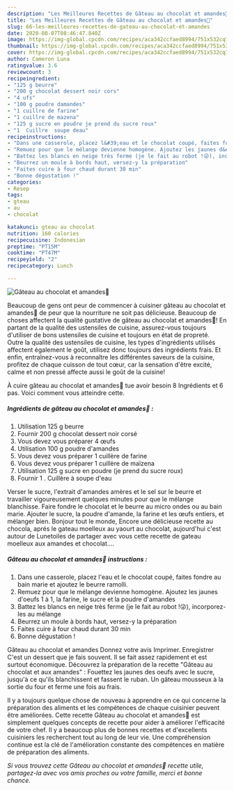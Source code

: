 ```yaml
---
description: "Les Meilleures Recettes de Gâteau au chocolat et amandes🍫"
title: "Les Meilleures Recettes de Gâteau au chocolat et amandes🍫"
slug: 66-les-meilleures-recettes-de-gateau-au-chocolat-et-amandes
date: 2020-08-07T08:46:47.840Z
image: https://img-global.cpcdn.com/recipes/aca342ccfaed8994/751x532cq70/gateau-au-chocolat-et-amandes🍫-photo-principale-de-la-recette.jpg
thumbnail: https://img-global.cpcdn.com/recipes/aca342ccfaed8994/751x532cq70/gateau-au-chocolat-et-amandes🍫-photo-principale-de-la-recette.jpg
cover: https://img-global.cpcdn.com/recipes/aca342ccfaed8994/751x532cq70/gateau-au-chocolat-et-amandes🍫-photo-principale-de-la-recette.jpg
author: Cameron Luna
ratingvalue: 3.6
reviewcount: 3
recipeingredient:
- "125 g beurre"
- "200 g chocolat dessert noir cors"
- "4 ufs"
- "100 g poudre damandes"
- "1 cuillre de farine"
- "1 cuillre de mazena"
- "125 g sucre en poudre je prend du sucre roux"
- "1  Cuillre  soupe deau"
recipeinstructions:
- "Dans une casserole, placez l&#39;eau et le chocolat coupé, faites fondre au bain marie et ajoutez le beurre ramolli."
- "Remuez pour que le mélange devienne homogène. Ajoutez les jaunes d&#39;oeufs 1 à 1, la farine, le sucre et la poudre d&#39;amandes"
- "Battez les blancs en neige très ferme (je le fait au robot !😜), incorporez-les au mélange"
- "Beurrez un moule à bords haut, versez-y la préparation"
- "Faites cuire à four chaud durant 30 min"
- "Bonne dégustation !"
categories:
- Resep
tags:
- gteau
- au
- chocolat

katakunci: gteau au chocolat 
nutrition: 160 calories
recipecuisine: Indonesian
preptime: "PT15M"
cooktime: "PT47M"
recipeyield: "2"
recipecategory: Lunch

---
```



![Gâteau au chocolat et amandes🍫](https://img-global.cpcdn.com/recipes/aca342ccfaed8994/751x532cq70/gateau-au-chocolat-et-amandes🍫-photo-principale-de-la-recette.jpg)

Beaucoup de gens ont peur de commencer à cuisiner gâteau au chocolat et amandes🍫 de peur que la nourriture ne soit pas délicieuse. Beaucoup de choses affectent la qualité gustative de gâteau au chocolat et amandes🍫! En partant de la qualité des ustensiles de cuisine, assurez-vous toujours d'utiliser de bons ustensiles de cuisine et toujours en état de propreté. Outre la qualité des ustensiles de cuisine, les types d'ingrédients utilisés affectent également le goût, utilisez donc toujours des ingrédients frais. Et enfin, entraînez-vous à reconnaître les différentes saveurs de la cuisine, profitez de chaque cuisson de tout cœur, car la sensation d'être excité, calme et non pressé affecte aussi le goût de la cuisine!

<!--inarticleads1-->

À cuire gâteau au chocolat et amandes🍫 tue avoir besoin 8 Ingrédients et 6 pas. Voici comment vous atteindre cette.

##### Ingrédients de gâteau au chocolat et amandes🍫 :

1. Utilisation 125 g beurre
1. Fournir 200 g chocolat dessert noir corsé
1. Vous devez vous préparer 4 œufs
1. Utilisation 100 g poudre d&#39;amandes
1. Vous devez vous préparer 1 cuillère de farine
1. Vous devez vous préparer 1 cuillère de maïzena
1. Utilisation 125 g sucre en poudre (je prend du sucre roux)
1. Fournir 1 . Cuillère à soupe d&#39;eau


Verser le sucre, l&#39;extrait d&#39;amandes amères et le sel sur le beurre et travailler vigoureusement quelques minutes pour que le mélange blanchisse. Faire fondre le chocolat et le beurre au micro ondes ou au bain marie. Ajouter le sucre, la poudre d&#39;amande, la farine et les œufs entiers, et mélanger bien. Bonjour tout le monde, Encore une délicieuse recette au chocola, aprés le gateau moelleux au yaourt au chocolat, aujourd&#39;hui c&#39;est autour de Lunetoiles de partager avec vous cette recette de gateau moelleux aux amandes et chocolat…. 

<!--inarticleads2-->

##### Gâteau au chocolat et amandes🍫 instructions :

1. Dans une casserole, placez l&#39;eau et le chocolat coupé, faites fondre au bain marie et ajoutez le beurre ramolli.
1. Remuez pour que le mélange devienne homogène. Ajoutez les jaunes d&#39;oeufs 1 à 1, la farine, le sucre et la poudre d&#39;amandes
1. Battez les blancs en neige très ferme (je le fait au robot !😜), incorporez-les au mélange
1. Beurrez un moule à bords haut, versez-y la préparation
1. Faites cuire à four chaud durant 30 min
1. Bonne dégustation !


Gâteau au chocolat et amandes Donnez votre avis Imprimer. Enregistrer C&#39;est un dessert que je fais souvent. Il se fait assez rapidement et est surtout économique. Découvrez la préparation de la recette &#34;Gâteau au chocolat et aux amandes&#34; : Fouettez les jaunes des oeufs avec le sucre, jusqu&#39;à ce qu&#39;ils blanchissent et fassent le ruban. Un gâteau mousseux à la sortie du four et ferme une fois au frais. 

<!--inarticleads1-->

<p>
Il y a toujours quelque chose de nouveau à apprendre en ce qui concerne la préparation des aliments et les compétences de chaque cuisinier peuvent être améliorées. Cette recette Gâteau au chocolat et amandes🍫 est simplement quelques concepts de recette pour aider à améliorer l'efficacité de votre chef. Il y a beaucoup plus de bonnes recettes et d'excellents cuisiniers les recherchent tout au long de leur vie. Une compréhension continue est la clé de l'amélioration constante des compétences en matière de préparation des aliments.
</p>

<p>
<i>Si vous trouvez cette Gâteau au chocolat et amandes🍫 recette utile, partagez-la avec vos amis proches ou votre famille, merci et bonne chance.</i>
</p>
